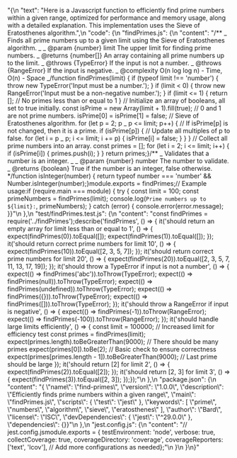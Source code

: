 "{\n \"text\": \"Here is a Javascript function to efficiently find prime numbers within a given range, optimized for performance and memory usage, along with a detailed explanation. This implementation uses the Sieve of Eratosthenes algorithm.\",\n \"code\": {\n \"findPrimes.js\": {\n \"content\": \"/** _ Finds all prime numbers up to a given limit using the Sieve of Eratosthenes algorithm. _ _ @param {number} limit The upper limit for finding prime numbers. _ @returns {number[]} An array containing all prime numbers up to the limit. _ @throws {TypeError} If the input is not a number. _ @throws {RangeError} If the input is negative. _ @complexity O(n log log n) - Time, O(n) - Space _/function findPrimes(limit) { if (typeof limit !== 'number') { throw new TypeError('Input must be a number.'); } if (limit < 0) { throw new RangeError('Input must be a non-negative number.'); } if (limit <= 1) { return []; // No primes less than or equal to 1 } // Initialize an array of booleans, all set to true initially. const isPrime = new Array(limit + 1).fill(true); // 0 and 1 are not prime numbers. isPrime[0] = isPrime[1] = false; // Sieve of Eratosthenes algorithm. for (let p = 2; p _ p <= limit; p++) { // If isPrime[p] is not changed, then it is a prime. if (isPrime[p]) { // Update all multiples of p to false. for (let i = p _ p; i <= limit; i += p) { isPrime[i] = false; } } } // Collect all prime numbers into an array. const primes = []; for (let i = 2; i <= limit; i++) { if (isPrime[i]) { primes.push(i); } } return primes;}/** _ Validates that a number is an integer. _ _ @param {number} number The number to validate. _ @returns {boolean} True if the number is an integer, false otherwise. \*/function isInteger(number) { return typeof number === 'number' && Number.isInteger(number);}module.exports = findPrimes;// Example usage:if (require.main === module) { try { const limit = 100; const primeNumbers = findPrimes(limit); console.log(`Prime numbers up to ${limit}:`, primeNumbers); } catch (error) { console.error(error.message); }}\"\n },\n \"test/findPrimes.test.js\": {\n \"content\": \"const findPrimes = require('../findPrimes');describe('findPrimes', () => { it('should return an empty array for limit less than or equal to 1', () => { expect(findPrimes(0)).toEqual([]); expect(findPrimes(1)).toEqual([]); }); it('should return correct prime numbers for limit 10', () => { expect(findPrimes(10)).toEqual([2, 3, 5, 7]); }); it('should return correct prime numbers for limit 20', () => { expect(findPrimes(20)).toEqual([2, 3, 5, 7, 11, 13, 17, 19]); }); it('should throw a TypeError if input is not a number', () => { expect(() => findPrimes('abc')).toThrow(TypeError); expect(() => findPrimes(null)).toThrow(TypeError); expect(() => findPrimes(undefined)).toThrow(TypeError); expect(() => findPrimes({})).toThrow(TypeError); expect(() => findPrimes([])).toThrow(TypeError); }); it('should throw a RangeError if input is negative', () => { expect(() => findPrimes(-1)).toThrow(RangeError); expect(() => findPrimes(-100)).toThrow(RangeError); }); it('should handle large limits efficiently', () => { const limit = 100000; // Increased limit for efficiency test const primes = findPrimes(limit); expect(primes.length).toBeGreaterThan(9000); // There should be many primes expect(primes[0]).toBe(2); // Basic check to ensure correctness expect(primes[primes.length - 1]).toBeGreaterThan(9000); // Last prime should be large }); it('should return [2] for limit 2', () => { expect(findPrimes(2)).toEqual([2]); }); it('should return [2, 3] for limit 3', () => { expect(findPrimes(3)).toEqual([2, 3]); });});\"\n },\n \"package.json\": {\n \"content\": \"{ \\\"name\\\": \\\"find-primes\\\", \\\"version\\\": \\\"1.0.0\\\", \\\"description\\\": \\\"Efficiently finds prime numbers within a given range\\\", \\\"main\\\": \\\"findPrimes.js\\\", \\\"scripts\\\": { \\\"test\\\": \\\"jest\\\" }, \\\"keywords\\\": [ \\\"prime\\\", \\\"numbers\\\", \\\"algorithm\\\", \\\"sieve\\\", \\\"eratosthenes\\\" ], \\\"author\\\": \\\"Bard\\\", \\\"license\\\": \\\"ISC\\\", \\\"devDependencies\\\": { \\\"jest\\\": \\\"^29.0.0\\\" }, \\\"dependencies\\\": {}}\"\n },\n \"jest.config.js\": {\n \"content\": \"// jest.config.jsmodule.exports = { testEnvironment: 'node', verbose: true, collectCoverage: true, coverageDirectory: 'coverage', coverageReporters: ['text', 'lcov'], // Add more configurations as needed};\"\n }\n }\n}"
